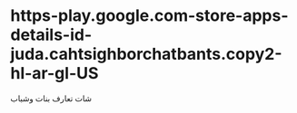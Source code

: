 # https-play.google.com-store-apps-details-id-juda.cahtsighborchatbants.copy2-hl-ar-gl-US
شات تعارف بنات وشباب 
